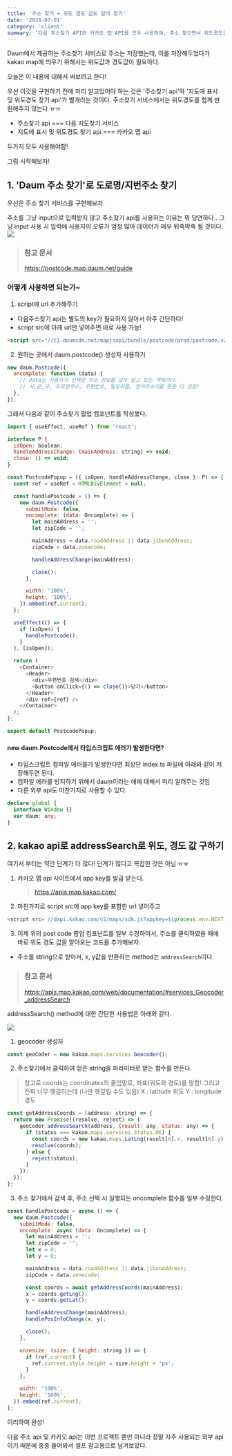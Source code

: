 ```yaml
---
title: '주소 찾기 + 위도 경도 값도 같이 찾기'
date: '2023-07-01'
category: 'client'
summary: '다음 주소찾기 API와 카카오 맵 API를 모두 사용하여, 주소 찾으면서 위도경도값도 찾아봅시다~~'
---
```


Daum에서 제공하는 주소찾기 서비스로 주소는 저장했는데,
이를 저장해두었다가 kakao map에 띄우기 위해서는 위도값과 경도값이 필요하다.

오늘은 이 내용에 대해서 써보려고 한다!

우선 이것을 구현하기 전에 미리 알고있어야 하는 것은
'주소찾기 api'와 '지도에 표시 및 위도경도 찾기 api'가 별개라는 것이다. 주소찾기 서비스에서는 위도경도를 함께 반환해주지 않는다 ㅠㅠ

- 주소찾기 api === 다음 지도찾기 서비스
- 지도에 표시 및 위도경도 찾기 api === 카카오 맵 api

두가지 모두 사용해야함!

그럼 시작해보자!

## 1. 'Daum 주소 찾기'로 도로명/지번주소 찾기

우선은 주소 찾기 서비스를 구현해보자.

주소를 그냥 input으로 입력받지 않고 주소찾기 api를 사용하는 이유는 뭐 당연하다.. 그냥 input 사용 시 입력에 사용자의 오류가 엄청 많아 데이터가 매우 뒤죽박죽 될 것이다.
![](https://velog.velcdn.com/images/jiwonyyy/post/492fbbd3-5272-4e88-9c42-beb4bee3c0ce/image.png)

> ### 참고 문서
>
> https://postcode.map.daum.net/guide

### 어떻게 사용하면 되는가~

1. script에 url 추가해주기

- 다음주소찾기 api는 별도의 key가 필요하지 않아서 아주 간단하다!
- script src에 아래 url만 넣어주면 바로 사용 가능!

```html
<script src="//t1.daumcdn.net/mapjsapi/bundle/postcode/prod/postcode.v2.js"></script>
```

2. 원하는 곳에서 daum.postcode() 생성자 사용하기

```js
new daum.Postcode({
  oncomplete: function (data) {
    // data는 사용자가 선택한 주소 정보를 모두 담고 있는 객체이다.
    // 시,군,구, 도로명주소, 우편번호, 빌딩이름, 영어주소이름 등등 다 있음!
  },
});
```

그래서 다음과 같이 주소찾기 팝업 컴포넌트를 작성했다.

```js
import { useEffect, useRef } from 'react';

interface P {
  isOpen: boolean;
  handleAddressChange: (mainAddress: string) => void;
  close: () => void;
}

const PostcodePopup = ({ isOpen, handleAddressChange, close }: P) => {
  const ref = useRef < HTMLDivElement > null;

  const handlePostcode = () => {
    new daum.Postcode({
      submitMode: false,
      oncomplete: (data: Oncomplete) => {
        let mainAddress = '';
        let zipCode = '';

        mainAddress = data.roadAddress || data.jibunAddress;
        zipCode = data.zonecode;

        handleAddressChange(mainAddress);

        close();
      },

      width: '100%',
      height: '100%',
    }).embed(ref.current);
  };

  useEffect(() => {
    if (isOpen) {
      handlePostcode();
    }
  }, [isOpen]);

  return (
    <Container>
      <Header>
        <div>우편번호 검색</div>
        <button onClick={() => close()}>닫기</button>
      </Header>
      <div ref={ref} />
    </Container>
  );
};

export default PostcodePopup;
```

#### new daum.Postcode에서 타입스크립트 에러가 발생한다면?

- 타입스크립트 컴파일 에러를가 발생한다면 최상단 index.ts 파일에 아래와 같이 저장해두면 된다.
- 컴파일 에러를 방지하기 위해서 daum이라는 애에 대해서 미리 알려주는 것임
- 다른 외부 api도 마찬가지로 사용할 수 있다.

```ts
declare global {
  interface Window {}
  var daum: any;
}
```

## 2. kakao api로 addressSearch로 위도, 경도 값 구하기

여기서 부터는 약간 단계가 더 많다! 단계가 많다고 복잡한 것은 아님 ㅠㅠ

1. 카카오 맵 api 사이트에서 app key를 발급 받는다.

   > https://apis.map.kakao.com/

2. 마찬가지로 script src에 app key를 포함한 url 넣어주고

```js
<script src=`//dapi.kakao.com/v2/maps/sdk.js?appkey=${process.env.NEXT_PUBLIC_KAKAO_APP_JS_KEY}&libraries=services,clusterer&autoload=false`></script>
```

3. 이제 위의 post code 팝업 컴포넌트를 일부 수정하여서, 주소를 클릭하였을 때에 바로 위도 경도 값을 알아오는 코드를 추가해보자.

- 주소를 string으로 받아서, x, y값을 반환하는 method는 `addressSearch`이다.

> ### 참고 문서
>
> https://apis.map.kakao.com/web/documentation/#services_Geocoder_addressSearch

addressSearch() method에 대한 간단한 사용법은 아래와 같다.

![](https://velog.velcdn.com/images/jiwonyyy/post/8ee8f7cf-d27a-444b-bf77-ba3761b12daf/image.png)

1. geocoder 생성자

```js
const geoCoder = new kakao.maps.services.Geocoder();
```

2. 주소찾기에서 클릭하여 얻은 string을 파라미터로 받는 함수를 만든다.

> 참고로 coords는 coordinates의 줄임말로, 좌표(위도와 경도)를 말함!
> 그리고 진짜 너무 헷갈리는데 (나만 헷갈릴 수도 있음)
> X : latitude 위도
> Y : longitude 경도

```js
const getAddressCoords = (address: string) => {
  return new Promise((resolve, reject) => {
    geoCoder.addressSearch(address, (result: any, status: any) => {
      if (status === kakao.maps.services.Status.OK) {
        const coords = new kakao.maps.LatLng(result[0].x, result[0].y);
        resolve(coords);
      } else {
        reject(status);
      }
    });
  });
};
```

3. 주소 찾기에서 검색 후, 주소 선택 시 실행되는 oncomplete 함수를 일부 수정한다.

```js
const handlePostcode = async () => {
  new daum.Postcode({
    submitMode: false,
    oncomplete: async (data: Oncomplete) => {
      let mainAddress = '';
      let zipCode = '';
      let x = 0;
      let y = 0;

      mainAddress = data.roadAddress || data.jibunAddress;
      zipCode = data.zonecode;

      const coords = await getAddressCoords(mainAddress);
      x = coords.getLng();
      y = coords.getLat();

      handleAddressChange(mainAddress);
      handlePosInfoChange(x, y);

      close();
    },

    onresize: (size: { height: string }) => {
      if (ref.current) {
        ref.current.style.height = size.height + 'px';
      }
    },

    width: '100%',
    height: '100%',
  }).embed(ref.current);
};
```

이리하여 완성!

다음 주소 api 및 카카오 api는 이번 프로젝트 뿐만 아니라 정말 자주 사용되는 외부 api이기 때문에 종종 들어와서 셀프 참고용으로 남겨보았다.

